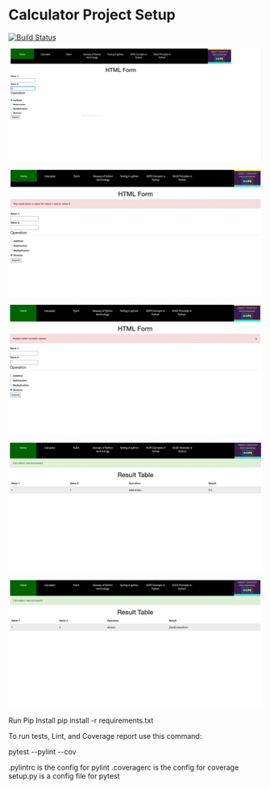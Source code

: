# Calculator Project Setup
[![Build Status](https://app.travis-ci.com/ThulasiV21/calc2.svg?branch=main)](https://app.travis-ci.com/ThulasiV21/calc2)

![image](app/static/images/1.png)

![image](app/static/images/2.png)

![image](app/static/images/3.png)

![image](app/static/images/4.png)

![image](app/static/images/5.png)

Run Pip Install
pip install -r requirements.txt

To run tests, Lint, and Coverage report use this command:

pytest  --pylint --cov

.pylintrc is the config for pylint
.coveragerc is the config for coverage
setup.py is a config file for pytest
